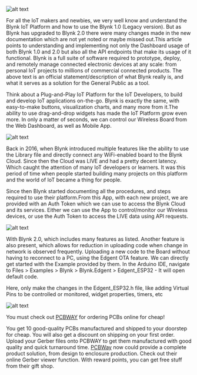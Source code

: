 ![alt text](https://hackster.imgix.net/uploads/attachments/1452202/image_gtg3pui50c.png?auto=compress%2Cformat&w=740&h=555&fit=max)

For all the IoT makers and newbies, we very well know and understand the Blynk IoT Platform and how to use the Blynk 1.0 (Legacy version). But as Blynk has upgraded to Blynk 2.0 there were many changes made in the new documentation which are not yet noted or maybe missed out.This article points to understanding and implementing not only the Dashboard usage of both Blynk 1.0 and 2.0 but also all the API endpoints that make its usage of it functional. Blynk is a full suite of software required to prototype, deploy, and remotely manage connected electronic devices at any scale: from personal IoT projects to millions of commercial connected products.
The above text is an official statement/description of what Blynk really is, and what it serves as a solution for the General Public as a tool.

Think about a Plug-and-Play IoT Platform for the IoT Developers, to build and develop IoT applications on-the-go. Blynk is exactly the same, with easy-to-make buttons, visualization charts, and many more from it.The ability to use drag-and-drop widgets has made the IoT Platform grow even more. In only a matter of seconds, we can control our Wireless Board from the Web Dashboard, as well as Mobile App.

![alt text](https://hackster.imgix.net/uploads/attachments/1508803/image_HXj0dhYKkz.png?auto=compress%2Cformat&w=740&h=555&fit=max)

Back in 2016, when Blynk introduced multiple features like the ability to use the Library file and directly connect any WiFi-enabled board to the Blynk Cloud. Since then the Cloud was LIVE and had a pretty decent latency. Which caught the attention of many IoT developers or learners. It was this period of time when people started building many projects on this platform and the world of IoT became a thing for people.

Since then Blynk started documenting all the procedures, and steps required to use their platform.From this App, with each new project, we are provided with an Auth Token which we can use to access the Blynk Cloud and its services. Either we can use the App to control/monitor our Wireless devices, or use the Auth Token to access the LIVE data using API requests.


![alt text](https://hackster.imgix.net/uploads/attachments/1508970/image_6hzC8KvDSQ.png?auto=compress%2Cformat&w=740&h=555&fit=max)

With Blynk 2.0, which includes many features as listed. Another feature is also present, which allows for reduction in uploading code when change in network is observed frequently. Uploading a new code to the Board without having to reconnect to a PC, using the Edgent OTA feature. We can directly get started with the Example provided by them. In the Arduino IDE, navigate to Files > Examples > Blynk > Blynk.Edgent > Edgent_ESP32 - It will open default code.

Here, only make the changes in the Edgent_ESP32.h file, like adding Virtual Pins to be controlled or monitored, widget properties, timers, etc

![alt text](https://hackster.imgix.net/uploads/attachments/1518136/8_tJuwoRM3dI.JPG?auto=compress%2Cformat&w=740&h=555&fit=max)

You must check out [PCBWAY](https://www.pcbway.com/) for ordering PCBs online for cheap!

You get 10 good-quality PCBs manufactured and shipped to your doorstep for cheap. You will also get a discount on shipping on your first order. Upload your Gerber files onto PCBWAY to get them manufactured with good quality and quick turnaround time. [PCBWay](https://www.pcbway.com/) now could provide a complete product solution, from design to enclosure production. Check out their online Gerber viewer function. With reward points, you can get free stuff from their gift shop.
